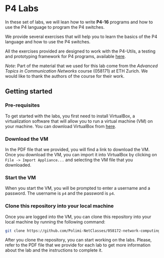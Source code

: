 # P4 Labs

In these set of labs, we will lean how to write **P4-16** programs and how to use the P4 language to program the P4 switches.

We provide several exercises that will help you to learn the basics of the P4 language and how to use the P4 switches.

All the exercises provided are designed to work with the P4-Utils, a testing and prototyping framework for P4 programs, available [here](https://github.com/nsg-ethz/p4-utils).

_Note_: Part of the material that we used for this lab come from the _Advanced Topics in Communication Networks_ course (058171) at ETH Zurich. We would like to thank the authors of the course for their work.

## Getting started

### Pre-requisites

To get started with the labs, you first need to install VirtualBox, a virtualization software that will allow you to run a virtual machine (VM) on your machine. You can download VirtualBox from [here](https://www.virtualbox.org/wiki/Downloads).

### Download the VM

In the PDF file that we provided, you will find a link to download the VM. Once you download the VM, you can import it into VirtualBox by clicking on `File -> Import Appliance...` and selecting the VM file that you downloaded.

### Start the VM

When you start the VM, you will be prompted to enter a username and a password. The username is `p4` and the password is `p4`.

### Clone this repository into your local machine

Once you are logged into the VM, you can clone this repository into your local machine by running the following command:

```bash
git clone https://github.com/Polimi-NetClasses/058172-network-computing-labs.git
```

After you clone the repository, you can start working on the labs.
Please, refer to the PDF file that we provide for each lab to get more information about the lab and the instructions to complete it.
